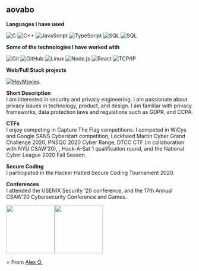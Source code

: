 ## aovabo

**Languages I have used**

![C](https://img.shields.io/badge/-C-000000?style=flat&logo=C)
![C++](https://img.shields.io/badge/-C++-000000?style=flat&logo=C%2B%2B&logoColor=00599C)
![JavaScript](https://img.shields.io/badge/-JavaScript-000000?style=flat&logo=javascript)
![TypeScript](https://img.shields.io/badge/-TypeScript-000000?style=flat&logo=typescript&logoColor=007ACC)
![SQL](https://img.shields.io/badge/-SQL-000000?style=flat&logo=MySQL)
![SQL](https://img.shields.io/badge/-Python-000000?style=flat&logo=python)

**Some of the technologies I have worked with**

![Git](https://img.shields.io/badge/-Git-000000?style=flat&logo=git&logoColor=F05032)
![GitHub](https://img.shields.io/badge/-GitHub-000000?style=flat&logo=github&logoColor=FFFFFF)
![Linux](https://img.shields.io/badge/-Linux-000000?style=flat&logo=linux&logoColor=FCC624)
![Node.js](https://img.shields.io/badge/-Node.js-000000?style=flat&logo=node.js&logoColor=339933)
![React](https://img.shields.io/badge/-React-000000?style=flat&logo=React&logoColor=61DAFB)
![TCP/IP](https://img.shields.io/badge/-TCP/IP-000000?style=flat&logo=cisco&logoColor=white)

**Web/Full Stack projects**

[![HeyMovies](https://img.shields.io/badge/-🧬&nbsp;&nbsp;HeyMovies-000000?style=flat)](https://github.com/aovabo/HeyMovies)  

**Short Description**  
I am interested in security and privacy engineering.
I am passionate about privacy issues in technology, product, and design.
I am familiar with privacy frameworks, data protection laws and regulations such as GDPR, and CCPA. 

**CTFs**  
I enjoy competing in Capture The Flag competitions. I competed in WiCys and Google SANS Cyberstart competition, Lockheed Martin Cyber Grand Challenge 2020, PNSQC 2020 Cyber Range, DTCC CTF (in collaboration with NYU CSAW’20), , Hack-A-Sat 1 qualification round, and the National Cyber League 2020 Fall Season.

**Secure Coding**  
I participated in the Hacker Halted Secure Coding Tournament 2020.

**Conferences**  
I attended the USENIX Security ’20 conference, and the 17th Annual CSAW’20 Cybersecurity Conference and Games.

<img align="" height='130px' src="https://github-readme-stats.vercel.app/api?username=aovabo&hide_title=true&show_icons=true&include_all_commits=true&line_height=21&bg_color=0,EC6C6C,FFD479,FFFC79,73FA79&theme=graywhite" /><img align="" height='130px' src="https://github-readme-stats.vercel.app/api/top-langs/?username=aovabo&hide_title=true&layout=compact&bg_color=0,73FA79,73FDFF,7A81FF&theme=graywhite" />

⭐️ From [Alex O.](https://alexovabor.com)
